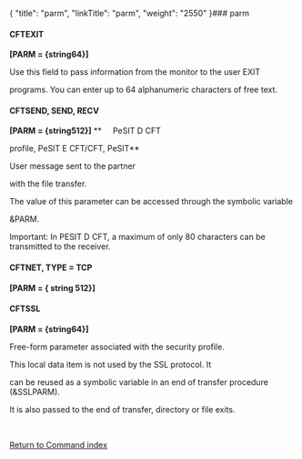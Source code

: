 {
    "title": "parm",
    "linkTitle": "parm",
    "weight": "2550"
}### <span id="parm"></span>parm

#### CFTEXIT

**\[PARM = {string64}\]**

Use this field to pass information from the monitor to the user EXIT
programs. You can enter up to 64 alphanumeric characters of free text.

#### CFTSEND, SEND, RECV

**\[PARM = {string512}\]** **     PeSIT D CFT
profile, PeSIT E CFT/CFT, PeSIT**

User message sent to the partner
with the file transfer.

The value of this parameter can be accessed through the symbolic variable
&PARM.

Important: In PESIT D CFT, a maximum of only 80 characters can be transmitted to the receiver.

#### CFTNET, TYPE = TCP

**\[PARM = { string 512}\]**

#### CFTSSL

**\[PARM = {string64}\]**

Free-form parameter associated with the security profile.

This local data item is not used by the SSL protocol. It
can be reused as a symbolic variable in an end of transfer procedure (&SSLPARM).
It is also passed to the end of transfer, directory or file exits.

 

[Return to Command index](../../)
